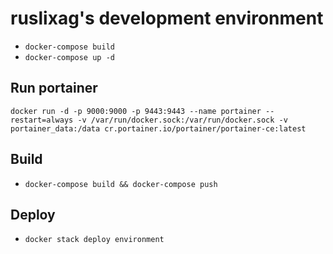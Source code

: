 # ruslixag's development environment
* `docker-compose build`
* `docker-compose up -d`

## Run portainer
`docker run -d -p 9000:9000 -p 9443:9443 --name portainer --restart=always -v /var/run/docker.sock:/var/run/docker.sock -v portainer_data:/data cr.portainer.io/portainer/portainer-ce:latest`

## Build
* `docker-compose build && docker-compose push`

## Deploy
* `docker stack deploy environment`

